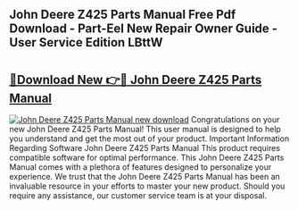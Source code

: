 ## John Deere Z425 Parts Manual Free Pdf Download - Part-EeI New Repair Owner Guide - User Service Edition LBttW

# <h2><a href="http://bc87029.oget.top/?id=John+Deere+Z425+Parts+Manual">🔗Download New 👉🔴 John Deere Z425 Parts Manual</a></h2>

[![John Deere Z425 Parts Manual new download](https://i.imgur.com/5g1atiW.png)](http://bc87029.oget.top/?id=John+Deere+Z425+Parts+Manual)
Congratulations on your new John Deere Z425 Parts Manual! This user manual is designed to help you understand and get the most out of your product. Important Information Regarding Software John Deere Z425 Parts Manual This product requires compatible software for optimal performance. This John Deere Z425 Parts Manual comes with a plethora of features designed to personalize your experience. We trust that the John Deere Z425 Parts Manual has been an invaluable resource in your efforts to master your new product. Should you require any assistance, our customer service team is at your disposal.
